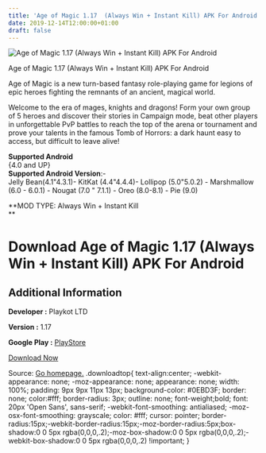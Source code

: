 ```yaml
---
title: 'Age of Magic 1.17  (Always Win + Instant Kill) APK For Android'
date: 2019-12-14T12:00:00+01:00
draft: false
---
```


![Age of Magic 1.17  (Always Win + Instant Kill) APK For Android](https://i1.wp.com/apkhome.net/wp-content/uploads/2019/11/Age-of-Magic-1.17--Always-Win-Instant-Kill.png "Age of Magic 1.17  (Always Win + Instant Kill) APK For Android")

  

Age of Magic 1.17  (Always Win + Instant Kill) APK For Android

Age of Magic is a new turn-based fantasy role-playing game for legions of epic heroes fighting the remnants of an ancient, magical world.

Welcome to the era of mages, knights and dragons! Form your own group of 5 heroes and discover their stories in Campaign mode, beat other players in unforgettable PvP battles to reach the top of the arena or tournament and prove your talents in the famous Tomb of Horrors: a dark haunt easy to access, but difficult to leave alive!

**Supported Android**  
{4.0 and UP}  
**Supported Android Version**:-  
Jelly Bean(4.1"4.3.1)- KitKat (4.4"4.4.4)- Lollipop (5.0"5.0.2) - Marshmallow (6.0 - 6.0.1) - Nougat (7.0 " 7.1.1) - Oreo (8.0-8.1) - Pie (9.0)

**MOD TYPE: Always Win + Instant Kill  
**

Download Age of Magic 1.17  (Always Win + Instant Kill) APK For Android
===========================================================================

Additional Information
----------------------

**Developer :** Playkot LTD

**Version :** 1.17

**Google Play :** [PlayStore](https://play.google.com/store/apps/details?id=com.playkot.ageofmagic)

  

[Download Now](https://store4app.co/post/age-of-magic-1-17-od-always-win-instant-kill-apk-for-android_1574713131)

  
Source: [Go homepage.](https://store4app.co/post/age-of-magic-1-17-od-always-win-instant-kill-apk-for-android_1574713131) .downloadtop{ text-align:center; -webkit-appearance: none; -moz-appearance: none; appearance: none; width: 100%; padding: 9px 9px 11px 13px; background-color: #0EBD3F; border: none; color:#fff; border-radius: 3px; outline: none; font-weight;bold; font: 20px 'Open Sans', sans-serif; -webkit-font-smoothing: antialiased; -moz-osx-font-smoothing: grayscale; color: #fff; cursor: pointer; border-radius:15px;-webkit-border-radius:15px;-moz-border-radius:5px;box-shadow:0 0 5px rgba(0,0,0,.2);-moz-box-shadow:0 0 5px rgba(0,0,0,.2);-webkit-box-shadow:0 0 5px rgba(0,0,0,.2) !important; }